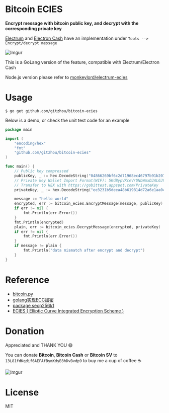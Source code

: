 # Bitcoin ECIES

**Encrypt message with bitcoin public key, and decrypt with the corresponding private key**

[Electrum](https://github.com/spesmilo/electrum) and [Electron Cash](https://github.com/Electron-Cash/Electron-Cash) have an implementation under `Tools --> Encrypt/decrypt message`

![Imgur](https://i.imgur.com/nshs7qQ.png)

This is a GoLang version of the feature, compatible with Electrum/Electron Cash

Node.js version please refer to [monkeylord/electrum-ecies](https://github.com/monkeylord/electrum-ecies)

# Usage

```
$ go get github.com/gitzhou/bitcoin-ecies
```

Below is a demo, or check the unit test code for an example

```go
package main

import (
	"encoding/hex"
	"fmt"
	"github.com/gitzhou/bitcoin-ecies"
)

func main() {
	// Public key compressed
	publicKey, _ := hex.DecodeString("04866269bf6c2d71968ec46797b91b207affeea74dbba1f181ff354abbfbdfe9327c58d1c0681e328f555f5aa6ec2e7543baf2b3f89ce90720d617da710ce1ea93")
	// Private key Wallet Import Format(WIF): 5KdBypVKceVrUNbWmxDJALGJ9fo9rwNYTjppps8gQb9C8VHUXzr
	// Transfer to HEX with https://gobittest.appspot.com/PrivateKey
	privateKey, _ := hex.DecodeString("ee3231b5deea48b619814d72a6e1aa04a9f521df281afad5ada89f5393941b1c")

	message := "hello world"
	encrypted, err := bitcoin_ecies.EncryptMessage(message, publicKey)
	if err != nil {
		fmt.Println(err.Error())
	}
	fmt.Println(encrypted)
	plain, err := bitcoin_ecies.DecryptMessage(encrypted, privateKey)
	if err != nil {
		fmt.Println(err.Error())
	}
	if message != plain {
		fmt.Println("data mismatch after encrypt and decrypt")
	}
}
```

# Reference

- [bitcoin.py](https://github.com/Electron-Cash/Electron-Cash/blob/master/lib/bitcoin.py#L645)
- [golang实现ECC加密](https://lvbay.github.io/2018/05/13/golang%E5%AE%9E%E7%8E%B0ECC%E5%8A%A0%E5%AF%86/)
- [package secp256k1](https://godoc.org/github.com/decred/dcrd/dcrec/secp256k1)
- [ECIES ( Elliptic Curve Integrated Encryption Scheme )](https://github.com/EasonWang01/Introduction-to-cryptography/blob/master/3.6%20ECIES.md)

# Donation

Appreciated and THANK YOU :smile:

You can donate **Bitcoin**, **Bitcoin Cash** or **Bitcoin SV** to `13L81fdKqdif6AEFAfBymXdyB3hDvBvdp9` to buy me a cup of coffee :coffee:

![Imgur](https://i.imgur.com/oowYIk6.png)

# License

MIT
